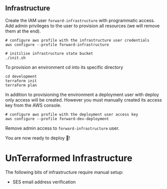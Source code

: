 ## Infrastructure

Create the IAM user `forward-infrastructure` with programmatic access.
Add admin privileges to the user to provision all resources
(we will remove them at the end).

```console
# configure aws profile with the infrastructure user credentials
aws configure --profile forward-infrastructure

# initilise infrastructure state bucket
./init.sh
```

To provision an environment cd into its specific directory

```console
cd development
terraform init
terraform plan
```

In addition to provisioning the environment a deployment user with deploy only
access will be created. However you must manually created its access key from
the AWS console.

```console
# configure aws profile with the deployment user access key
aws configure --profile forward-dev-deployment
```

Remove admin access to `forward-infrastructure` user.

You are now ready to deploy 🎉!

# UnTerraformed Infrastructure

The following bits of infrastructure require manual setup:

- SES email address verification
